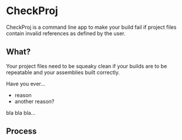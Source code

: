 CheckProj
=========

CheckProj is a command line app to make your build fail if project files contain invalid references as defined by the user.

## What? ##

Your project files need to be squeaky clean if your builds are to be repeatable and your assemblies built correctly.

Have you ever...

- reason
- another reason?

bla bla bla...

## Process ##